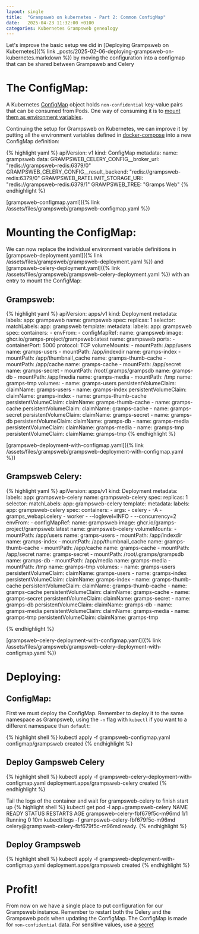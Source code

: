 ```yaml
---
layout: single
title:  "Grampsweb on kubernetes - Part 2: Common ConfigMap"
date:   2025-04-23 11:32:00 +0100
categories: Kubernetes Grampsweb genealogy
---
```

Let's improve the basic setup we did in [Deploying Grampsweb on Kubernetes]({% link _posts/2025-02-06-deploying-grampsweb-on-kubernetes.markdown %}) by moving the configuration into a configmap that can be shared between Grampsweb and Celery

# The ConfigMap:
A Kubernetes [ConfigMap](https://kubernetes.io/docs/concepts/configuration/configmap/) object holds `non-confidential` key-value pairs that can be consumed from Pods. 
One way of consuming it is to [mount them as environment variables](https://kubernetes.io/docs/concepts/configuration/configmap/#using-configmaps-as-environment-variables).

Continuing the setup for Grampsweb on Kubernetes, we can improve it by putting all the environment variables defined in [docker-compose](https://raw.githubusercontent.com/gramps-project/gramps-web-docs/main/examples/docker-compose-base/docker-compose.yml) into a new ConfigMap definition:

{% highlight yaml %}
apiVersion: v1
kind: ConfigMap
metadata:
  name: grampsweb
data:
  GRAMPSWEB_CELERY_CONFIG__broker_url: "redis://grampsweb-redis:6379/0"
  GRAMPSWEB_CELERY_CONFIG__result_backend: "redis://grampsweb-redis:6379/0"
  GRAMPSWEB_RATELIMIT_STORAGE_URI: "redis://grampsweb-redis:6379/1"
  GRAMPSWEB_TREE: "Gramps Web"
{% endhighlight %}

[grampsweb-configmap.yaml]({% link /assets/files/grampsweb/grampsweb-configmap.yaml %})

# Mounting the ConfigMap:

We can now replace the individual environment variable definitions in [grampsweb-deployment.yaml]({% link /assets/files/grampsweb/grampsweb-deployment.yaml %}) and [grampsweb-celery-deployment.yaml]({% link /assets/files/grampsweb/grampsweb-celery-deployment.yaml %}) with an entry to mount the ConfigMap:

## Grampsweb:

{% highlight yaml %}
apiVersion: apps/v1
kind: Deployment
metadata:
  labels:
    app: grampsweb
  name: grampsweb
spec:
  replicas: 1
  selector:
    matchLabels:
      app: grampsweb
  template:
    metadata:
      labels:
        app: grampsweb
    spec:
      containers:
        - envFrom:
          - configMapRef:
              name: grampsweb
          image: ghcr.io/gramps-project/grampsweb:latest
          name: grampsweb
          ports:
            - containerPort: 5000
              protocol: TCP
          volumeMounts:
            - mountPath: /app/users
              name: gramps-users
            - mountPath: /app/indexdir
              name: gramps-index
            - mountPath: /app/thumbnail_cache
              name: gramps-thumb-cache
            - mountPath: /app/cache
              name: gramps-cache
            - mountPath: /app/secret
              name: gramps-secret
            - mountPath: /root/.gramps/grampsdb
              name: gramps-db
            - mountPath: /app/media
              name: gramps-media
            - mountPath: /tmp
              name: gramps-tmp
      volumes:
        - name: gramps-users
          persistentVolumeClaim:
            claimName: gramps-users
        - name: gramps-index
          persistentVolumeClaim:
            claimName: gramps-index
        - name: gramps-thumb-cache
          persistentVolumeClaim:
            claimName: gramps-thumb-cache
        - name: gramps-cache
          persistentVolumeClaim:
            claimName: gramps-cache
        - name: gramps-secret
          persistentVolumeClaim:
            claimName: gramps-secret
        - name: gramps-db
          persistentVolumeClaim:
            claimName: gramps-db
        - name: gramps-media
          persistentVolumeClaim:
            claimName: gramps-media
        - name: gramps-tmp
          persistentVolumeClaim:
            claimName: gramps-tmp
{% endhighlight %}

[grampsweb-deployment-with-configmap.yaml]({% link /assets/files/grampsweb/grampsweb-deployment-with-configmap.yaml %})

## Grampsweb Celery:

{% highlight yaml %}
apiVersion: apps/v1
kind: Deployment
metadata:
  labels:
    app: grampsweb-celery
  name: grampsweb-celery
spec:
  replicas: 1
  selector:
    matchLabels:
      app: grampsweb-celery
  template:
    metadata:
      labels:
        app: grampsweb-celery
    spec:
      containers:
        - args:
            - celery
            - -A
            - gramps_webapi.celery
            - worker
            - --loglevel=INFO
            - --concurrency=2
          envFrom:
          - configMapRef:
              name: grampsweb
          image: ghcr.io/gramps-project/grampsweb:latest
          name: grampsweb-celery
          volumeMounts:
            - mountPath: /app/users
              name: gramps-users
            - mountPath: /app/indexdir
              name: gramps-index
            - mountPath: /app/thumbnail_cache
              name: gramps-thumb-cache
            - mountPath: /app/cache
              name: gramps-cache
            - mountPath: /app/secret
              name: gramps-secret
            - mountPath: /root/.gramps/grampsdb
              name: gramps-db
            - mountPath: /app/media
              name: gramps-media
            - mountPath: /tmp
              name: gramps-tmp
      volumes:
        - name: gramps-users
          persistentVolumeClaim:
            claimName: gramps-users
        - name: gramps-index
          persistentVolumeClaim:
            claimName: gramps-index
        - name: gramps-thumb-cache
          persistentVolumeClaim:
            claimName: gramps-thumb-cache
        - name: gramps-cache
          persistentVolumeClaim:
            claimName: gramps-cache
        - name: gramps-secret
          persistentVolumeClaim:
            claimName: gramps-secret
        - name: gramps-db
          persistentVolumeClaim:
            claimName: gramps-db
        - name: gramps-media
          persistentVolumeClaim:
            claimName: gramps-media
        - name: gramps-tmp
          persistentVolumeClaim:
            claimName: gramps-tmp

{% endhighlight %}

[grampsweb-celery-deployment-with-configmap.yaml]({% link /assets/files/grampsweb/grampsweb-celery-deployment-with-configmap.yaml %})

# Deploying:

## ConfigMap:
First we must deploy the ConfigMap. Remember to deploy it to the same namespace as Grampsweb, using the `-n` flag with `kubectl` if you want to a different namespace than `default`:

{% highlight shell %}
kubectl apply -f grampsweb-configmap.yaml
configmap/grampsweb created
{% endhighlight %}

## Deploy Gampsweb Celery
{% highlight shell %}
kubectl apply -f grampsweb-celery-deployment-with-configmap.yaml
deployment.apps/grampsweb-celery created
{% endhighlight %}

Tail the logs of the container and wait for grampsweb-celery to finish start up
{% highlight shell %}
kubectl get pod -l app=grampsweb-celery
NAME                               READY   STATUS    RESTARTS   AGE
grampsweb-celery-fbf679f5c-m96md   1/1     Running   0          10m
kubectl logs -f grampsweb-celery-fbf679f5c-m96md
<timestamp> celery@grampsweb-celery-fbf679f5c-m96md ready.
{% endhighlight %}

## Deploy Grampsweb
{% highlight shell %}
kubectl apply -f grampsweb-deployment-with-configmap.yaml
deployment.apps/grampsweb created
{% endhighlight %}

# Profit!

From now on we have a single place to put configuration for our Grampsweb instance. Remember to restart both the Celery and the Grampsweb pods when updating the ConfigMap.
The ConfigMap is made for `non-confidential` data. For sensitive values, use a [secret](https://kubernetes.io/docs/concepts/configuration/secret/)
